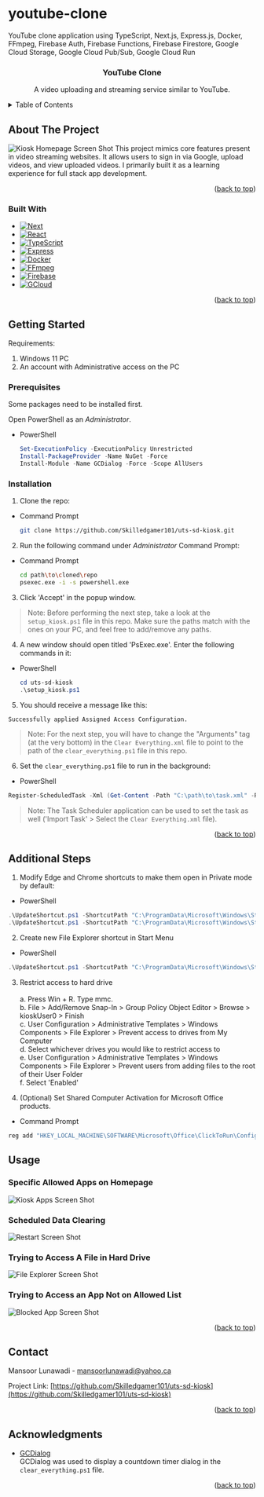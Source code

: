# youtube-clone
YouTube clone application using TypeScript, Next.js, Express.js, Docker, FFmpeg, Firebase Auth, Firebase Functions, Firebase Firestore, Google Cloud Storage, Google Cloud Pub/Sub, Google Cloud Run

<a id="readme-top"></a>

<div align="center">

<h3 align="center">YouTube Clone</h3>

  <p align="center">
    A video uploading and streaming service similar to YouTube.
    <br />
  </p>
</div>



<!-- TABLE OF CONTENTS -->
<details>
  <summary>Table of Contents</summary>
  <ol>
    <li>
      <a href="#about-the-project">About The Project</a>
      <ul>
        <li><a href="#built-with">Built With</a></li>
      </ul>
    </li>
    <li>
      <a href="#getting-started">Getting Started</a>
      <ul>
        <li><a href="#prerequisites">Prerequisites</a></li>
        <li><a href="#installation">Installation</a></li>
      </ul>
    </li>
    <li><a href="#additional-steps">Additional Steps</a></li>
    <li><a href="#usage">Usage</a></li>
    <li><a href="#contact">Contact</a></li>
    <li><a href="#acknowledgments">Acknowledgments</a></li>
  </ol>
</details>

<!-- ABOUT THE PROJECT -->
## About The Project

![Kiosk Homepage Screen Shot][homepage-screenshot]
This project mimics core features present in video streaming websites. It allows users to sign in via Google, upload videos, and view uploaded videos. I primarily built it as a learning experience for full stack app development.

<p align="right">(<a href="#readme-top">back to top</a>)</p>

### Built With

* [![Next][Next.js]][Next-url]
* [![React][React.js]][React-url]
* [![TypeScript][TypeScript]][TypeScript-url]
* [![Express][Express.js]][Express-url]
* [![Docker][Docker]][Docker-url]
* [![FFmpeg][FFmpeg]][FFmpeg-url]
* [![Firebase][Firebase]][Firebase-url]
* [![GCloud][GCloud]][Gcloud-url]

<p align="right">(<a href="#readme-top">back to top</a>)</p>

<!-- GETTING STARTED -->
## Getting Started

Requirements:
1. Windows 11 PC
2. An account with Administrative access on the PC

### Prerequisites

Some packages need to be installed first.

Open PowerShell as an *Administrator*.

* PowerShell
  ```PowerShell
  Set-ExecutionPolicy -ExecutionPolicy Unrestricted
  Install-PackageProvider -Name NuGet -Force
  Install-Module -Name GCDialog -Force -Scope AllUsers
  ```

### Installation

1. Clone the repo:

* Command Prompt
   ```sh
   git clone https://github.com/Skilledgamer101/uts-sd-kiosk.git
   ```
2. Run the following command under *Administrator* Command Prompt:

* Command Prompt
   ```sh
   cd path\to\cloned\repo
   psexec.exe -i -s powershell.exe
   ```
3. Click 'Accept' in the popup window.

> Note: Before performing the next step, take a look at the `setup_kiosk.ps1` file in this repo. Make sure the paths match with the ones on your PC, and feel free to add/remove any paths.

4. A new window should open titled 'PsExec.exe'. Enter the following commands in it:

* PowerShell
  ```PowerShell
  cd uts-sd-kiosk
  .\setup_kiosk.ps1
   ```

5. You should receive a message like this:
  ```
  Successfully applied Assigned Access Configuration.
  ```

> Note: For the next step, you will have to change the "Arguments" tag (at the very bottom) in the `Clear Everything.xml` file to point to the path of the `clear_everything.ps1` file in this repo.

6. Set the `clear_everything.ps1` file to run in the background:
  * PowerShell
  ```PowerShell
  Register-ScheduledTask -Xml (Get-Content -Path "C:\path\to\task.xml" -Raw) -TaskName "Clear Everything"
  ```
> Note: The Task Scheduler application can be used to set the task as well ('Import Task' > Select the `Clear Everything.xml` file).

<p align="right">(<a href="#readme-top">back to top</a>)</p>

<!-- ADDITIONAL STEPS FOR EXTRA SECURITY-->
## Additional Steps
1. Modify Edge and Chrome shortcuts to make them open in Private mode by default:
  * PowerShell
  ```PowerShell
  .\UpdateShortcut.ps1 -ShortcutPath "C:\ProgramData\Microsoft\Windows\Start Menu\Programs\Microsoft Edge.lnk" -NewTargetPath "C:\path\to\msedge.exe" -Arguments "https://uts.mcmaster.ca --inprivate"
  .\UpdateShortcut.ps1 -ShortcutPath "C:\ProgramData\Microsoft\Windows\Start Menu\Programs\Google Chrome.lnk" -NewTargetPath "C:\path\to\chrome.exe" -Arguments "https://uts.mcmaster.ca --incognito"
  ```
2. Create new File Explorer shortcut in Start Menu
  * PowerShell
  ```PowerShell
  .\UpdateShortcut.ps1 -ShortcutPath "C:\ProgramData\Microsoft\Windows\Start Menu\Programs\explorer.lnk" -NewTargetPath "%WINDIR%\explorer.exe"
  ```
3. Restrict access to hard drive <br /> <br />
  a. Press Win + R. Type mmc. <br />
  b. File > Add/Remove Snap-In > Group Policy Object Editor > Browse > kioskUser0 > Finish <br />
  c. User Configuration > Administrative Templates > Windows Components > File Explorer > Prevent access to drives from My Computer <br />
  d. Select whichever drives you would like to restrict access to <br />
  e. User Configuration > Administrative Templates > Windows Components > File Explorer > Prevent users from adding files to the root of their User Folder <br />
  f. Select 'Enabled'

4. (Optional) Set Shared Computer Activation for Microsoft Office products.
* Command Prompt
```sh
reg add "HKEY_LOCAL_MACHINE\SOFTWARE\Microsoft\Office\ClickToRun\Configuration" /v SharedComputerLicensing /t REG_SZ /d "1" /f
```

<!-- USAGE EXAMPLES -->
## Usage

### Specific Allowed Apps on Homepage
![Kiosk Apps Screen Shot][apps-screenshot]

### Scheduled Data Clearing
![Restart Screen Shot][restart-screenshot]

### Trying to Access A File in Hard Drive
![File Explorer Screen Shot][explorer-screenshot]

### Trying to Access an App Not on Allowed List
![Blocked App Screen Shot][blocked-app-screenshot]

<p align="right">(<a href="#readme-top">back to top</a>)</p>



<!-- CONTACT -->
## Contact

Mansoor Lunawadi - mansoorlunawadi@yahoo.ca

Project Link: [https://github.com/Skilledgamer101/uts-sd-kiosk](https://github.com/Skilledgamer101/uts-sd-kiosk)

<p align="right">(<a href="#readme-top">back to top</a>)</p>

<!-- ACKNOWLEDGMENTS -->
## Acknowledgments

* [GCDialog](https://github.com/grantcarthew/ps-gcpowershell) <br />
GCDialog was used to display a countdown timer dialog in the `clear_everything.ps1` file.

<p align="right">(<a href="#readme-top">back to top</a>)</p>



<!-- MARKDOWN LINKS & IMAGES -->
<!-- https://www.markdownguide.org/basic-syntax/#reference-style-links -->
[Next.js]: https://img.shields.io/badge/next.js-000000?style=for-the-badge&logo=nextdotjs&logoColor=white
[Next-url]: https://nextjs.org/
[React.js]: https://img.shields.io/badge/React-20232A?style=for-the-badge&logo=react&logoColor=61DAFB
[React-url]: https://reactjs.org/
[TypeScript]: https://shields.io/badge/TypeScript-3178C6?style=for-the-badge&logo=TypeScript&logoColor=FFF
[TypeScript-url]: https://www.typescriptlang.org/
[Express.js]: https://img.shields.io/badge/Express%20js-000000?style=for-the-badge&logo=express&logoColor=white
[Express-url]: https://expressjs.com/
[Docker]: https://img.shields.io/badge/Docker-2CA5E0?style=for-the-badge&logo=docker&logoColor=white
[Docker-url]: https://www.docker.com/
[FFmpeg]: https://img.shields.io/badge/FFmpeg-007808?style=for-the-badge&logo=FFmpeg&logoColor=green
[FFmpeg-url]: https://www.ffmpeg.org/
[Firebase]: https://img.shields.io/badge/firebase-ffca28?style=for-the-badge&logo=firebase&logoColor=black
[Firebase-url]: https://firebase.google.com
[GCloud]: https://img.shields.io/badge/Google%20Cloud-4285F4?&style=for-the-badge&logo=Google%20Cloud&logoColor=white
[GCloud-url]: https://cloud.google.com
[homepage-screenshot]: images/homepage.png
[apps-screenshot]: images/apps.png
[explorer-screenshot]: images/explorer.png
[blocked-app-screenshot]: images/blocked-app.png
[restart-screenshot]: images/restart.png
